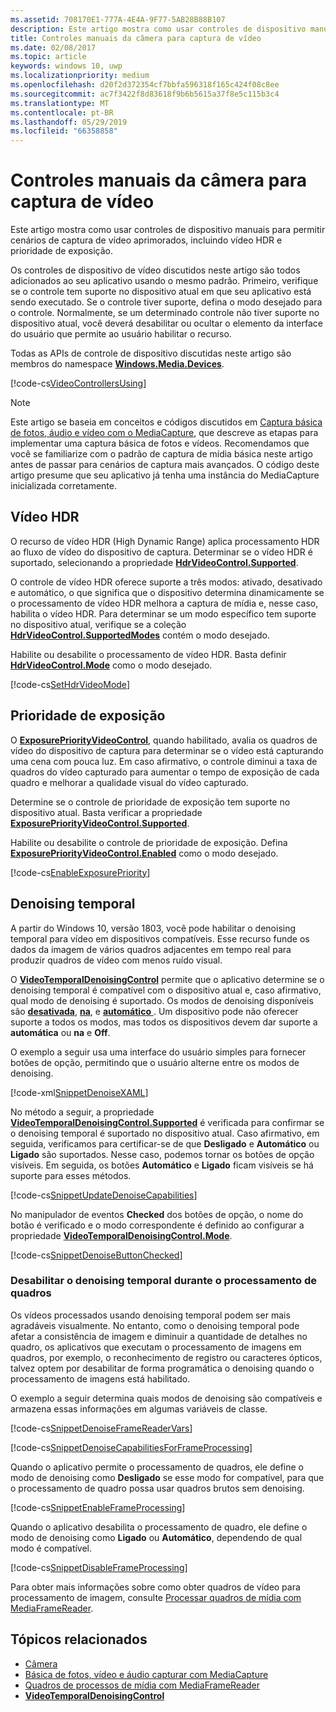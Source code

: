 ```yaml
---
ms.assetid: 708170E1-777A-4E4A-9F77-5AB28B88B107
description: Este artigo mostra como usar controles de dispositivo manuais para permitir cenários de captura de vídeo aprimorados, incluindo vídeo HDR e prioridade de exposição.
title: Controles manuais da câmera para captura de vídeo
ms.date: 02/08/2017
ms.topic: article
keywords: windows 10, uwp
ms.localizationpriority: medium
ms.openlocfilehash: d20f2d372354cf7bbfa596318f165c424f08c8ee
ms.sourcegitcommit: ac7f3422f8d83618f9b6b5615a37f8e5c115b3c4
ms.translationtype: MT
ms.contentlocale: pt-BR
ms.lasthandoff: 05/29/2019
ms.locfileid: "66358858"
---
```

# <a name="manual-camera-controls-for-video-capture"></a>Controles manuais da câmera para captura de vídeo



Este artigo mostra como usar controles de dispositivo manuais para permitir cenários de captura de vídeo aprimorados, incluindo vídeo HDR e prioridade de exposição.

Os controles de dispositivo de vídeo discutidos neste artigo são todos adicionados ao seu aplicativo usando o mesmo padrão. Primeiro, verifique se o controle tem suporte no dispositivo atual em que seu aplicativo está sendo executado. Se o controle tiver suporte, defina o modo desejado para o controle. Normalmente, se um determinado controle não tiver suporte no dispositivo atual, você deverá desabilitar ou ocultar o elemento da interface do usuário que permite ao usuário habilitar o recurso.

Todas as APIs de controle de dispositivo discutidas neste artigo são membros do namespace [**Windows.Media.Devices**](https://docs.microsoft.com/uwp/api/Windows.Media.Devices).

[!code-cs[VideoControllersUsing](./code/BasicMediaCaptureWin10/cs/MainPage.xaml.cs#SnippetVideoControllersUsing)]

> [!NOTE] 
> Este artigo se baseia em conceitos e códigos discutidos em [Captura básica de fotos, áudio e vídeo com o MediaCapture](basic-photo-video-and-audio-capture-with-MediaCapture.md), que descreve as etapas para implementar uma captura básica de fotos e vídeos. Recomendamos que você se familiarize com o padrão de captura de mídia básica neste artigo antes de passar para cenários de captura mais avançados. O código deste artigo presume que seu aplicativo já tenha uma instância do MediaCapture inicializada corretamente.

## <a name="hdr-video"></a>Vídeo HDR

O recurso de vídeo HDR (High Dynamic Range) aplica processamento HDR ao fluxo de vídeo do dispositivo de captura. Determinar se o vídeo HDR é suportado, selecionando a propriedade [**HdrVideoControl.Supported**](https://docs.microsoft.com/uwp/api/windows.media.devices.hdrvideocontrol.supported).

O controle de vídeo HDR oferece suporte a três modos: ativado, desativado e automático, o que significa que o dispositivo determina dinamicamente se o processamento de vídeo HDR melhora a captura de mídia e, nesse caso, habilita o vídeo HDR. Para determinar se um modo específico tem suporte no dispositivo atual, verifique se a coleção [**HdrVideoControl.SupportedModes**](https://docs.microsoft.com/uwp/api/windows.media.devices.hdrvideocontrol.supportedmodes) contém o modo desejado.

Habilite ou desabilite o processamento de vídeo HDR. Basta definir [**HdrVideoControl.Mode**](https://docs.microsoft.com/uwp/api/windows.media.devices.hdrvideocontrol.mode) como o modo desejado.

[!code-cs[SetHdrVideoMode](./code/BasicMediaCaptureWin10/cs/MainPage.xaml.cs#SnippetSetHdrVideoMode)]

## <a name="exposure-priority"></a>Prioridade de exposição

O [**ExposurePriorityVideoControl**](https://docs.microsoft.com/uwp/api/Windows.Media.Devices.ExposurePriorityVideoControl), quando habilitado, avalia os quadros de vídeo do dispositivo de captura para determinar se o vídeo está capturando uma cena com pouca luz. Em caso afirmativo, o controle diminui a taxa de quadros do vídeo capturado para aumentar o tempo de exposição de cada quadro e melhorar a qualidade visual do vídeo capturado.

Determine se o controle de prioridade de exposição tem suporte no dispositivo atual. Basta verificar a propriedade [**ExposurePriorityVideoControl.Supported**](https://docs.microsoft.com/uwp/api/windows.media.devices.exposurepriorityvideocontrol.supported).

Habilite ou desabilite o controle de prioridade de exposição. Defina [**ExposurePriorityVideoControl.Enabled**](https://docs.microsoft.com/uwp/api/windows.media.devices.exposurepriorityvideocontrol.enabled) como o modo desejado.

[!code-cs[EnableExposurePriority](./code/BasicMediaCaptureWin10/cs/MainPage.xaml.cs#SnippetEnableExposurePriority)]

## <a name="temporal-denoising"></a>Denoising temporal
A partir do Windows 10, versão 1803, você pode habilitar o denoising temporal para vídeo em dispositivos compatíveis. Esse recurso funde os dados da imagem de vários quadros adjacentes em tempo real para produzir quadros de vídeo com menos ruído visual.

O [**VideoTemporalDenoisingControl**](https://docs.microsoft.com/uwp/api/windows.media.devices.videotemporaldenoisingcontrol) permite que o aplicativo determine se o denoising temporal é compatível com o dispositivo atual e, caso afirmativo, qual modo de denoising é suportado. Os modos de denoising disponíveis são [ **desativada**](https://docs.microsoft.com/uwp/api/windows.media.devices.videotemporaldenoisingmode), [ **na**](https://docs.microsoft.com/uwp/api/windows.media.devices.videotemporaldenoisingmode), e [ **automático** ](https://docs.microsoft.com/uwp/api/windows.media.devices.videotemporaldenoisingmode). Um dispositivo pode não oferecer suporte a todos os modos, mas todos os dispositivos devem dar suporte a **automática** ou **na** e **Off**.

O exemplo a seguir usa uma interface do usuário simples para fornecer botões de opção, permitindo que o usuário alterne entre os modos de denoising.

[!code-xml[SnippetDenoiseXAML](./code/BasicMediaCaptureWin10/cs/MainPage.xaml#SnippetDenoiseXAML)]

No método a seguir, a propriedade [**VideoTemporalDenoisingControl.Supported**](https://docs.microsoft.com/uwp/api/windows.media.devices.videotemporaldenoisingcontrol.supported) é verificada para confirmar se o denoising temporal é suportado no dispositivo atual. Caso afirmativo, em seguida, verificamos para certificar-se de que **Desligado** e **Automático** ou **Ligado** são suportados. Nesse caso, podemos tornar os botões de opção visíveis. Em seguida, os botões **Automático** e **Ligado** ficam visíveis se há suporte para esses métodos.

[!code-cs[SnippetUpdateDenoiseCapabilities](./code/BasicMediaCaptureWin10/cs/MainPage.ManualControls.xaml.cs#SnippetUpdateDenoiseCapabilities)]

No manipulador de eventos **Checked** dos botões de opção, o nome do botão é verificado e o modo correspondente é definido ao configurar a propriedade [**VideoTemporalDenoisingControl.Mode**](https://docs.microsoft.com/uwp/api/windows.media.devices.videotemporaldenoisingcontrol.mode).

[!code-cs[SnippetDenoiseButtonChecked](./code/BasicMediaCaptureWin10/cs/MainPage.ManualControls.xaml.cs#SnippetDenoiseButtonChecked)]

### <a name="disabling-temporal-denoising-while-processing-frames"></a>Desabilitar o denoising temporal durante o processamento de quadros
Os vídeos processados usando denoising temporal podem ser mais agradáveis visualmente. No entanto, como o denoising temporal pode afetar a consistência de imagem e diminuir a quantidade de detalhes no quadro, os aplicativos que executam o processamento de imagens em quadros, por exemplo, o reconhecimento de registro ou caracteres ópticos, talvez optem por desabilitar de forma programática o denoising quando o processamento de imagens está habilitado.

O exemplo a seguir determina quais modos de denoising são compatíveis e armazena essas informações em algumas variáveis de classe.

[!code-cs[SnippetDenoiseFrameReaderVars](./code/BasicMediaCaptureWin10/cs/MainPage.ManualControls.xaml.cs#SnippetDenoiseFrameReaderVars)]

[!code-cs[SnippetDenoiseCapabilitiesForFrameProcessing](./code/BasicMediaCaptureWin10/cs/MainPage.ManualControls.xaml.cs#SnippetDenoiseCapabilitiesForFrameProcessing)]

Quando o aplicativo permite o processamento de quadros, ele define o modo de denoising como **Desligado** se esse modo for compatível, para que o processamento de quadro possa usar quadros brutos sem denoising.

[!code-cs[SnippetEnableFrameProcessing](./code/BasicMediaCaptureWin10/cs/MainPage.ManualControls.xaml.cs#SnippetEnableFrameProcessing)]

Quando o aplicativo desabilita o processamento de quadro, ele define o modo de denoising como **Ligado** ou **Automático**, dependendo de qual modo é compatível.

[!code-cs[SnippetDisableFrameProcessing](./code/BasicMediaCaptureWin10/cs/MainPage.ManualControls.xaml.cs#SnippetDisableFrameProcessing)]

Para obter mais informações sobre como obter quadros de vídeo para processamento de imagem, consulte [Processar quadros de mídia com MediaFrameReader](process-media-frames-with-mediaframereader.md).

## <a name="related-topics"></a>Tópicos relacionados

* [Câmera](camera.md)
* [Básica de fotos, vídeo e áudio capturar com MediaCapture](basic-photo-video-and-audio-capture-with-MediaCapture.md)
* [Quadros de processos de mídia com MediaFrameReader](process-media-frames-with-mediaframereader.md)
*  [**VideoTemporalDenoisingControl**](https://docs.microsoft.com/uwp/api/windows.media.devices.videotemporaldenoisingcontrol)
 




